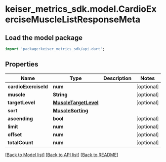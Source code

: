 # keiser_metrics_sdk.model.CardioExerciseMuscleListResponseMeta

## Load the model package
```dart
import 'package:keiser_metrics_sdk/api.dart';
```

## Properties
Name | Type | Description | Notes
------------ | ------------- | ------------- | -------------
**cardioExerciseId** | **num** |  | [optional] 
**muscle** | **String** |  | [optional] 
**targetLevel** | [**MuscleTargetLevel**](MuscleTargetLevel.md) |  | [optional] 
**sort** | [**MuscleSorting**](MuscleSorting.md) |  | 
**ascending** | **bool** |  | [optional] 
**limit** | **num** |  | [optional] 
**offset** | **num** |  | [optional] 
**totalCount** | **num** |  | [optional] 

[[Back to Model list]](../README.md#documentation-for-models) [[Back to API list]](../README.md#documentation-for-api-endpoints) [[Back to README]](../README.md)


